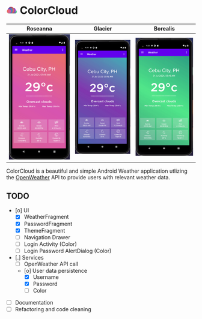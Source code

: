 
# <img src="screenshots/logo.png" height="20"/> ColorCloud 

Roseanna |  Glacier | Borealis
:-------------------------:|:-------------------------:|:-------------------------:|
![alt text](screenshots/roseanna.gif)  |  ![alt text](screenshots/glacier.gif) | ![alt text](screenshots/borealis.gif)
 

ColorCloud is a beautiful and simple Android Weather application utlizing the [OpenWeather](https://openweathermap.org/) API to provide users with relevant weather data.

## TODO
- [o] UI
    - [X] WeatherFragment
    - [X] PasswordFragment
    - [X] ThemeFragment
    - [ ] Navigation Drawer
    - [ ] Login Activity (Color)
    - [ ] Login Password AlertDialog (Color)
- [.] Services
    - [ ] OpenWeather API call
    - [o] User data persistence
        - [X] Username
        - [X] Password
        - [ ] Color
- [ ] Documentation
- [ ] Refactoring and code cleaning

